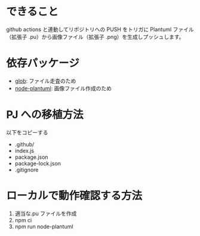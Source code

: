 # できること

github actions と連動してリポジトリへの PUSH をトリガに
Plantuml ファイル（拡張子 .pu）から画像ファイル（拡張子 .png）を生成しプッシュします。

# 依存パッケージ

- [glob](https://www.npmjs.com/package/glob): ファイル走査のため
- [node-plantuml](https://www.npmjs.com/package/node-plantuml): 画像ファイル作成のため

# PJ への移植方法

以下をコピーする

- .github/
- index.js
- package.json
- package-lock.json
- .gitignore

# ローカルで動作確認する方法

1. 適当な.pu ファイルを作成
2. npm ci
3. npm run node-plantuml
